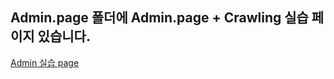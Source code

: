 ## Admin.page 폴더에 Admin.page + Crawling 실습 페이지 있습니다.
[Admin 실습 page]("http://127.0.0.1:5501/Admin.page/index.html)
